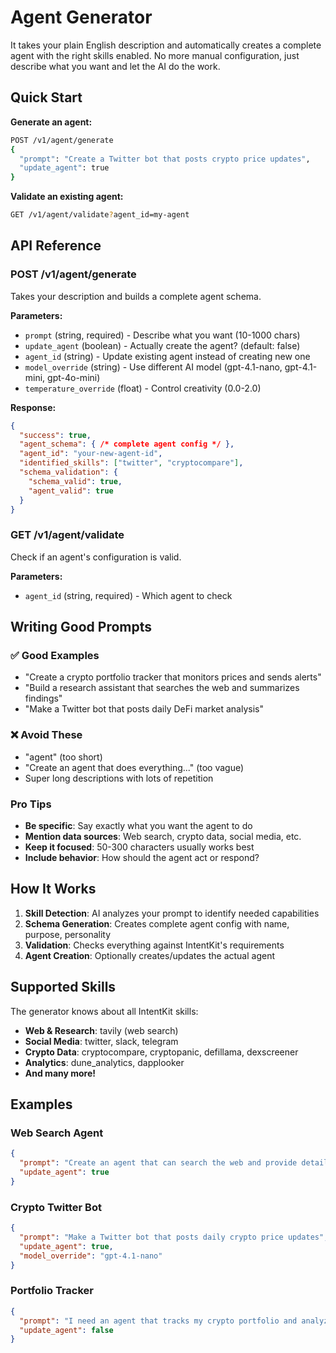 # Agent Generator

It takes your plain English description and automatically creates a complete agent with the right skills enabled. No more manual configuration, just describe what you want and let the AI do the work.

## Quick Start

**Generate an agent:**
```bash
POST /v1/agent/generate
{
  "prompt": "Create a Twitter bot that posts crypto price updates",
  "update_agent": true
}
```

**Validate an existing agent:**
```bash
GET /v1/agent/validate?agent_id=my-agent
```

## API Reference

### POST /v1/agent/generate

Takes your description and builds a complete agent schema.

**Parameters:**
- `prompt` (string, required) - Describe what you want (10-1000 chars)
- `update_agent` (boolean) - Actually create the agent? (default: false)
- `agent_id` (string) - Update existing agent instead of creating new one
- `model_override` (string) - Use different AI model (gpt-4.1-nano, gpt-4.1-mini, gpt-4o-mini)
- `temperature_override` (float) - Control creativity (0.0-2.0)

**Response:**
```json
{
  "success": true,
  "agent_schema": { /* complete agent config */ },
  "agent_id": "your-new-agent-id",
  "identified_skills": ["twitter", "cryptocompare"],
  "schema_validation": {
    "schema_valid": true,
    "agent_valid": true
  }
}
```

### GET /v1/agent/validate

Check if an agent's configuration is valid.

**Parameters:**
- `agent_id` (string, required) - Which agent to check

## Writing Good Prompts

### ✅ Good Examples
- "Create a crypto portfolio tracker that monitors prices and sends alerts"
- "Build a research assistant that searches the web and summarizes findings"
- "Make a Twitter bot that posts daily DeFi market analysis"

### ❌ Avoid These
- "agent" (too short)
- "Create an agent that does everything..." (too vague)
- Super long descriptions with lots of repetition

### Pro Tips
- **Be specific**: Say exactly what you want the agent to do
- **Mention data sources**: Web search, crypto data, social media, etc.
- **Keep it focused**: 50-300 characters usually works best
- **Include behavior**: How should the agent act or respond?

## How It Works

1. **Skill Detection**: AI analyzes your prompt to identify needed capabilities
2. **Schema Generation**: Creates complete agent config with name, purpose, personality
3. **Validation**: Checks everything against IntentKit's requirements
4. **Agent Creation**: Optionally creates/updates the actual agent

## Supported Skills

The generator knows about all IntentKit skills:
- **Web & Research**: tavily (web search)
- **Social Media**: twitter, slack, telegram
- **Crypto Data**: cryptocompare, cryptopanic, defillama, dexscreener
- **Analytics**: dune_analytics, dapplooker
- **And many more!**

## Examples

### Web Search Agent
```json
{
  "prompt": "Create an agent that can search the web and provide detailed answers",
  "update_agent": true
}
```

### Crypto Twitter Bot
```json
{
  "prompt": "Make a Twitter bot that posts daily crypto price updates",
  "update_agent": true,
  "model_override": "gpt-4.1-nano"
}
```

### Portfolio Tracker 
```json
{
  "prompt": "I need an agent that tracks my crypto portfolio and analyzes investments",
  "update_agent": false
}
```
